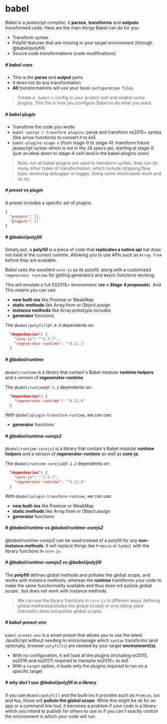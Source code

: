 # babel
Babel is a javascript compiler: it **parses**, **transforms** and **outputs** transformed code. Here are the main things Babel can do for you:
- Transform syntax
- Polyfill features that are missing in your target environment (through @babel/polyfill)
- Source code transformations (code modifications)

##### # babel-core
- This is the **parse** and **output** parts
- It does not do any transformation
- **All** transformations will use your local `configuration files`
> Create a `.babelrc` config in your project root and enable some plugins. This file is how you configure Babel to do what you want.

##### # babel plugin
- Transform the code you wrote
- `babel syntax / transform plugins`: parse and transform es2015+ syntax (like arrow functions) to convert it to es5
- `babel-plugins-stage-x` (from stage-0 to stage-4): transform future javascript syntax which is not in the JS specs yet, starting at stage-0 (just an idea) down to stage-4 (will land in the babel-plugins soon)
> Note: not all babel plugins are used to transform syntax, they can do many other types of transformation, which include stripping flow type, removing debugger or logger, doing some minification work and so on.

##### # preset vs plugin
A preset includes a specific set of plugins.
```json
{
  "presets": [],
  "plugins": []
}
```

##### #  @babel/polyfill
Simply put, a **polyfill** is a piece of code that **replicates a native api** hat does not exist in the current runtime. Allowing you to use APIs such as `Array.from` before they are available.

Babel uses the excellent `core-js` as its polyfill, along with a customized `regenerator runtime` for getting generators and async functions working. 

This will emulate a full ES2015+ environment (***no < Stage 4 proposals***).  And This means you can use:
- **new built-ins** like Promise or WeakMap
- **static methods** like Array.from or Object.assign 
- **instance methods** like Array.prototype.includes 
-  **generator** functions 

The `@babel/polyfill@7.0.0` dependents on:
```json
  "dependencies": {
    "core-js": "^2.5.7",
    "regenerator-runtime": "^0.11.1"
  }
```

##### # @babel/runtime
`@babel/runtime` is a library that contain's Babel modular **runtime helpers** and a version of **regenerator-runtime**.

The `@babel/runtime@7.1.2` dependents on:
```json
  "dependencies": {
    "regenerator-runtime": "^0.12.0"
  }
```
With `@babel/plugin-transform-runtime`,  we can use: 
-  **generator** functions 

##### # @babel/runtime-corejs2
`@babel/runtime-corejs2` is a library that contain's Babel modular **runtime helpers** and a version of **regenerator-runtime** as well as **core-js**.

The `@babel/runtime-corejs2@7.1.2` dependents on:
```json
  "dependencies": {
    "core-js": "^2.5.7",
    "regenerator-runtime": "^0.12.0"
  }
```
With `@babel/plugin-transform-runtime`,  we can use:
- **new built-ins** like Promise or WeakMap
- **static methods** like Array.from or Object.assign 
-  **generator** functions 

##### # @babel/runtime vs @babel/runtime-corejs2
@babel/runtime-corejs2 can be used instead of a polyfill for any **non-instance methods**. It will replace things like `Promise` or `Symbol` with the library functions in `core-js`.

##### # @babel/runtime-corejs2 vs @babel/polyfill
The **polyfill** defines global methods and pollutes the global scope, and works with instance methods; whereas the **runtime** transforms your code to make the same functionnality available and thus does not pollute global scope , but does not work with instance methods.

> We can use the library functions in `core-js` in different ways: defining global methods(pollutes the global scope) or only being used internally( does not pollute global scope).

##### #  babel-preset-env
`babel-preset-env` is a smart preset that allows you to use the latest JavaScript without needing to micromanage which `syntax` transforms (and optionally, browser `polyfills`) are needed by your target **environment(s)**. 

- With no configuration, it will load all the plugins (including es2015, es2016 and es2017) required to transpile es2015+ to es5
- With a `target` option, it loads only the plugins required to run on a specific target

##### # why don't use @babel/polyfill in a library
If you use `@babel/polyfill` and the built-ins it provides such as `Promise`, `Set` and `Map`, those will **pollute the global scope**. While this might be ok for an app or a command line tool, it becomes a problem if your code is a library which you intend to publish for others to use or if you can't exactly control the environment in which your code will run.